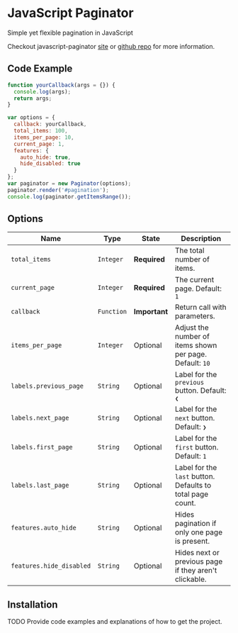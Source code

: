 # JavaScript Paginator

Simple yet flexible pagination in JavaScript

Checkout javascript-paginator
[site](https://yavorivanov.github.io/javascript-paginator/)
or
[github repo](https://github.com/YavorIvanov/javascript-paginator/)
for more information.

## Code Example

```javascript
function yourCallback(args = {}) {
  console.log(args);
  return args;
}

var options = {
  callback: yourCallback,
  total_items: 100,
  items_per_page: 10,
  current_page: 1,
  features: {
    auto_hide: true,
    hide_disabled: true
  }
};
var paginator = new Paginator(options);
paginator.render('#pagination');
console.log(paginator.getItemsRange());
```

## Options

| Name                    | Type        | State         | Description                                                 |
|-------------------------|-------------|---------------|-------------------------------------------------------------|
|`total_items`            | `Integer`   | **Required**  | The total number of items.                                  |
|`current_page`           | `Integer`   | **Required**  | The current page. Default: `1`                              |
|`callback`               | `Function`  | **Important** | Return call with parameters.                                |
|`items_per_page`         | `Integer`   | Optional      | Adjust the number of items shown per page. Default: `10`    |
|`labels.previous_page`   | `String`    | Optional      | Label for the `previous` button. Default: `❮`               |
|`labels.next_page`       | `String`    | Optional      | Label for the `next` button. Default: `❯`                   |
|`labels.first_page`      | `String`    | Optional      | Label for the `first` button. Default: `1`                  |
|`labels.last_page`       | `String`    | Optional      | Label for the `last` button. Defaults to total page count.  |
|`features.auto_hide`     | `String`    | Optional      | Hides pagination if only one page is present.               |
|`features.hide_disabled` | `String`    | Optional      | Hides next or previous page if they aren't clickable.       |

## Installation

TODO Provide code examples and explanations of how to get the project.
